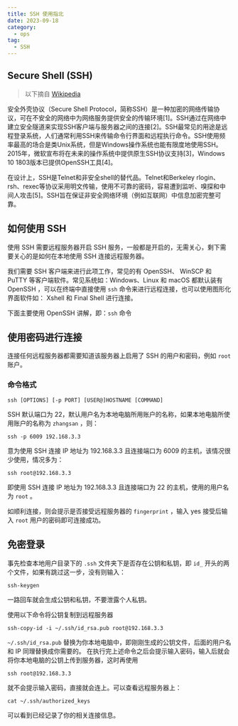 ```yaml
---
title: SSH 使用指北
date: 2023-09-18
category:
  - ops
tag:
  - SSH
---
```


## Secure Shell (SSH)

> 以下摘自 [Wikipedia](https://zh.wikipedia.org/zh-hans/Secure_Shell)

安全外壳协议（Secure Shell Protocol，简称SSH）是一种加密的网络传输协议，可在不安全的网络中为网络服务提供安全的传输环境[1]。SSH通过在网络中建立安全隧道来实现SSH客户端与服务器之间的连接[2]。SSH最常见的用途是远程登录系统，人们通常利用SSH来传输命令行界面和远程执行命令。SSH使用频率最高的场合是类Unix系统，但是Windows操作系统也能有限度地使用SSH。2015年，微软宣布将在未来的操作系统中提供原生SSH协议支持[3]，Windows 10 1803版本已提供OpenSSH工具[4]。

在设计上，SSH是Telnet和非安全shell的替代品。Telnet和Berkeley rlogin、rsh、rexec等协议采用明文传输，使用不可靠的密码，容易遭到监听、嗅探和中间人攻击[5]。SSH旨在保证非安全网络环境（例如互联网）中信息加密完整可靠。

## 如何使用 SSH

使用 SSH 需要远程服务器开启 SSH 服务，一般都是开启的，无需关心，剩下需要关心的是如何在本地使用 SSH 连接远程服务器。

我们需要 SSH 客户端来进行此项工作，常见的有 OpenSSH、 WinSCP 和 PuTTY 等客户端软件。常见系统如：Windows、Linux 和 macOS 都默认装有 OpenSSH ，可以在终端中直接使用 `ssh` 命令来进行远程连接，也可以使用图形化界面软件如： Xshell 和 Final Shell 进行连接。

下面主要使用 OpenSSH 讲解，即：`ssh` 命令

## 使用密码进行连接

连接任何远程服务器都需要知道该服务器上启用了 SSH 的用户和密码，例如 `root` 账户。

### 命令格式

```shell
ssh [OPTIONS] [-p PORT] [USER@]HOSTNAME [COMMAND]
```

SSH 默认端口为 22，默认用户名为本地电脑所用账户的名称，如果本地电脑所使用账户的名称为 `zhangsan` ，则：

```shell
ssh -p 6009 192.168.3.3
```

意为使用 SSH 连接 IP 地址为 192.168.3.3 且连接端口为 6009 的主机，该情况很少使用，情况多为：

```shell
ssh root@192.168.3.3
```

即使用 SSH 连接 IP 地址为 192.168.3.3 且连接端口为 22 的主机，使用的用户名为 `root` 。

如顺利连接，则会提示是否接受远程服务器的 `fingerprint` ，输入 yes 接受后输入 `root` 用户的密码即可连接成功。

## 免密登录

事先检查本地用户目录下的 `.ssh` 文件夹下是否存在公钥和私钥，即 `id_` 开头的两个文件，如果有跳过这一步，没有则输入：

```shell
ssh-keygen
```

一路回车就会生成公钥和私钥，不要泄露个人私钥。

使用以下命令将公钥复制到远程服务器

```shell
ssh-copy-id -i ~/.ssh/id_rsa.pub root@192.168.3.3
```

`~/.ssh/id_rsa.pub` 替换为你本地电脑中，即刚刚生成的公钥文件，后面的用户名和 IP 同理替换成你需要的。
在执行完上述命令之后会提示输入密码，输入后就会将你本地电脑的公钥上传到服务器，这时再使用

```shell
ssh root@192.168.3.3
```

就不会提示输入密码，直接就会连上。可以查看远程服务器上：

```shell
cat ~/.ssh/authorized_keys
```

可以看到已经记录了你的相关连接信息。